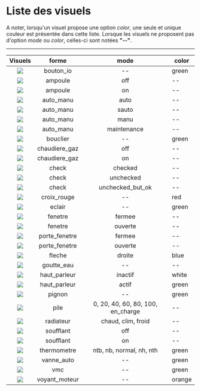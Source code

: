 # Liste des visuels

A noter, lorsqu'un visuel propose une option *color*, une seule et unique couleur est présentée dans cette liste.
Lorsque les visuels ne proposent pas d'option *mode* ou *color*, celles-ci sont notées **"--"**.

----------------------------------
| Visuels | forme | mode | color |
|:-------:|:-----:|:----:|-------|
| ![](https://svn.abls-habitat.fr/repo/Watchdog/prod/Watchdogd/IHM/img/bouton_io_green.png)  | bouton_io | -- | green |
| ![](https://svn.abls-habitat.fr/repo/Watchdog/prod/Watchdogd/IHM/img/ampoule_off.png)  | ampoule | off | -- |
| ![](https://svn.abls-habitat.fr/repo/Watchdog/prod/Watchdogd/IHM/img/ampoule_on.png)  | ampoule | on | -- |
| ![](https://svn.abls-habitat.fr/repo/Watchdog/prod/Watchdogd/IHM/img/auto_manu_auto.png)  | auto_manu | auto | -- |
| ![](https://svn.abls-habitat.fr/repo/Watchdog/prod/Watchdogd/IHM/img/auto_manu_sauto.png)  | auto_manu | sauto | -- |
| ![](https://svn.abls-habitat.fr/repo/Watchdog/prod/Watchdogd/IHM/img/auto_manu_manu.png)  | auto_manu | manu | -- |
| ![](https://svn.abls-habitat.fr/repo/Watchdog/prod/Watchdogd/IHM/img/auto_manu_maintenance.png)  | auto_manu | maintenance | -- |
| ![](https://svn.abls-habitat.fr/repo/Watchdog/prod/Watchdogd/IHM/img/bouclier_green.png)  | bouclier | -- | green |
| ![](https://svn.abls-habitat.fr/repo/Watchdog/prod/Watchdogd/IHM/img/chaudiere_gaz_off.png)  | chaudiere_gaz | off | -- |
| ![](https://svn.abls-habitat.fr/repo/Watchdog/prod/Watchdogd/IHM/img/chaudiere_gaz_on.png)  | chaudiere_gaz | on | -- |
| ![](https://svn.abls-habitat.fr/repo/Watchdog/prod/Watchdogd/IHM/img/check_checked.png)  | check | checked | -- |
| ![](https://svn.abls-habitat.fr/repo/Watchdog/prod/Watchdogd/IHM/img/check_unchecked.png)  | check | unchecked | -- |
| ![](https://svn.abls-habitat.fr/repo/Watchdog/prod/Watchdogd/IHM/img/check_unchecked_but_ok.png)  | check | unchecked_but_ok | -- |
| ![](https://svn.abls-habitat.fr/repo/Watchdog/prod/Watchdogd/IHM/img/croix_rouge_red.png) | croix_rouge | -- | red |
| ![](https://svn.abls-habitat.fr/repo/Watchdog/prod/Watchdogd/IHM/img/eclair_green.png) | eclair | -- | green |
| ![](https://svn.abls-habitat.fr/repo/Watchdog/prod/Watchdogd/IHM/img/fenetre_fermee.png) | fenetre | fermee | -- |
| ![](https://svn.abls-habitat.fr/repo/Watchdog/prod/Watchdogd/IHM/img/fenetre_ouverte.png) | fenetre | ouverte | -- |
| ![](https://svn.abls-habitat.fr/repo/Watchdog/prod/Watchdogd/IHM/img/porte_fenetre_fermee.png) | porte_fenetre | fermee | -- |
| ![](https://svn.abls-habitat.fr/repo/Watchdog/prod/Watchdogd/IHM/img/porte_fenetre_ouverte.png) | porte_fenetre | ouverte | -- |
| ![](https://svn.abls-habitat.fr/repo/Watchdog/prod/Watchdogd/IHM/img/fleche_froite_blue.png) | fleche | droite | blue |
| ![](https://svn.abls-habitat.fr/repo/Watchdog/prod/Watchdogd/IHM/img/goutte_eau.png) | goutte_eau | -- | -- |
| ![](https://svn.abls-habitat.fr/repo/Watchdog/prod/Watchdogd/IHM/img/haut_parleur_inactif_white.png) | haut_parleur | inactif | white |
| ![](https://svn.abls-habitat.fr/repo/Watchdog/prod/Watchdogd/IHM/img/haut_parleur_actif_green.png) | haut_parleur | actif | green |
| ![](https://svn.abls-habitat.fr/repo/Watchdog/prod/Watchdogd/IHM/img/pignon_green.png) | pignon | -- | green |
| ![](https://svn.abls-habitat.fr/repo/Watchdog/prod/Watchdogd/IHM/img/pile_80.png) | pile | 0, 20, 40, 60, 80, 100, en_charge | -- |
| ![](https://svn.abls-habitat.fr/repo/Watchdog/prod/Watchdogd/IHM/img/radiateur_chaud.png) | radiateur | chaud, clim, froid | -- |
| ![](https://svn.abls-habitat.fr/repo/Watchdog/prod/Watchdogd/IHM/img/soufflant_off.png) | soufflant | off | -- |
| ![](https://svn.abls-habitat.fr/repo/Watchdog/prod/Watchdogd/IHM/img/soufflant_on.png) | soufflant | on | -- |
| ![](https://svn.abls-habitat.fr/repo/Watchdog/prod/Watchdogd/IHM/img/thermometre_nh_green.png) | thermometre | ntb, nb, normal, nh, nth | green |
| ![](https://svn.abls-habitat.fr/repo/Watchdog/prod/Watchdogd/IHM/img/vanne_auto_green.png) | vanne_auto | -- | green |
| ![](https://svn.abls-habitat.fr/repo/Watchdog/prod/Watchdogd/IHM/img/vmc_green.png) | vmc | -- | green |
| ![](https://svn.abls-habitat.fr/repo/Watchdog/prod/Watchdogd/IHM/img/voyant_moteur_orange.png) | voyant_moteur | -- | orange |


